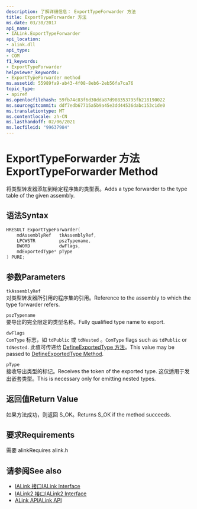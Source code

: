 ```yaml
---
description: 了解详细信息： ExportTypeForwarder 方法
title: ExportTypeForwarder 方法
ms.date: 03/30/2017
api_name:
- IALink.ExportTypeForwarder
api_location:
- alink.dll
api_type:
- COM
f1_keywords:
- ExportTypeForwarder
helpviewer_keywords:
- ExportTypeForwarder method
ms.assetid: 55989fa9-ab43-4f08-8eb6-2eb56fa7ca76
topic_type:
- apiref
ms.openlocfilehash: 59fb74c83f6d30dda87d908353795fb218190022
ms.sourcegitcommit: ddf7edb67715a5b9a45e3dd44536dabc153c1de0
ms.translationtype: MT
ms.contentlocale: zh-CN
ms.lasthandoff: 02/06/2021
ms.locfileid: "99637984"
---
```

# <a name="exporttypeforwarder-method"></a><span data-ttu-id="f2fc5-103">ExportTypeForwarder 方法</span><span class="sxs-lookup"><span data-stu-id="f2fc5-103">ExportTypeForwarder Method</span></span>

<span data-ttu-id="f2fc5-104">将类型转发器添加到给定程序集的类型表。</span><span class="sxs-lookup"><span data-stu-id="f2fc5-104">Adds a type forwarder to the type table of the given assembly.</span></span>  
  
## <a name="syntax"></a><span data-ttu-id="f2fc5-105">语法</span><span class="sxs-lookup"><span data-stu-id="f2fc5-105">Syntax</span></span>  
  
```cpp  
HRESULT ExportTypeForwarder(  
    mdAssemblyRef   tkAssemblyRef,  
    LPCWSTR         pszTypename,  
    DWORD           dwFlags,  
    mdExportedType* pType  
) PURE;  
```  
  
## <a name="parameters"></a><span data-ttu-id="f2fc5-106">参数</span><span class="sxs-lookup"><span data-stu-id="f2fc5-106">Parameters</span></span>  

 `tkAssemblyRef`  
 <span data-ttu-id="f2fc5-107">对类型转发器所引用的程序集的引用。</span><span class="sxs-lookup"><span data-stu-id="f2fc5-107">Reference to the assembly to which the type forwarder refers.</span></span>  
  
 `pszTypename`  
 <span data-ttu-id="f2fc5-108">要导出的完全限定的类型名称。</span><span class="sxs-lookup"><span data-stu-id="f2fc5-108">Fully qualified type name to export.</span></span>  
  
 `dwFlags`  
 <span data-ttu-id="f2fc5-109">`ComType` 标志，如 `tdPublic` 或 `tdNested` 。</span><span class="sxs-lookup"><span data-stu-id="f2fc5-109">`ComType` flags such as `tdPublic` or `tdNested`.</span></span> <span data-ttu-id="f2fc5-110">此值可传递给 [DefineExportedType 方法](../metadata/imetadataassemblyemit-defineexportedtype-method.md)。</span><span class="sxs-lookup"><span data-stu-id="f2fc5-110">This value may be passed to [DefineExportedType Method](../metadata/imetadataassemblyemit-defineexportedtype-method.md).</span></span>  
  
 `pType`  
 <span data-ttu-id="f2fc5-111">接收导出类型的标记。</span><span class="sxs-lookup"><span data-stu-id="f2fc5-111">Receives the token of the exported type.</span></span> <span data-ttu-id="f2fc5-112">这仅适用于发出嵌套类型。</span><span class="sxs-lookup"><span data-stu-id="f2fc5-112">This is necessary only for emitting nested types.</span></span>  
  
## <a name="return-value"></a><span data-ttu-id="f2fc5-113">返回值</span><span class="sxs-lookup"><span data-stu-id="f2fc5-113">Return Value</span></span>  

 <span data-ttu-id="f2fc5-114">如果方法成功，则返回 S_OK。</span><span class="sxs-lookup"><span data-stu-id="f2fc5-114">Returns S_OK if the method succeeds.</span></span>  
  
## <a name="requirements"></a><span data-ttu-id="f2fc5-115">要求</span><span class="sxs-lookup"><span data-stu-id="f2fc5-115">Requirements</span></span>  

 <span data-ttu-id="f2fc5-116">需要 alink</span><span class="sxs-lookup"><span data-stu-id="f2fc5-116">Requires alink.h</span></span>  
  
## <a name="see-also"></a><span data-ttu-id="f2fc5-117">请参阅</span><span class="sxs-lookup"><span data-stu-id="f2fc5-117">See also</span></span>

- [<span data-ttu-id="f2fc5-118">IALink 接口</span><span class="sxs-lookup"><span data-stu-id="f2fc5-118">IALink Interface</span></span>](ialink-interface.md)
- [<span data-ttu-id="f2fc5-119">IALink2 接口</span><span class="sxs-lookup"><span data-stu-id="f2fc5-119">IALink2 Interface</span></span>](ialink2-interface.md)
- [<span data-ttu-id="f2fc5-120">ALink API</span><span class="sxs-lookup"><span data-stu-id="f2fc5-120">ALink API</span></span>](index.md)
